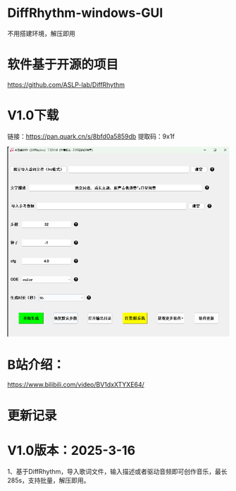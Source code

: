# DiffRhythm-windows-GUI
不用搭建环境，解压即用

# 软件基于开源的项目
https://github.com/ASLP-lab/DiffRhythm
 
# V1.0下载
链接：https://pan.quark.cn/s/8bfd0a5859db
提取码：9x1f

 ![image](https://github.com/zhaoyun0071/DiffRhythm-windows-GUI/blob/main/1.png)
 
# B站介绍：
https://www.bilibili.com/video/BV1dxXTYXE64/

# 更新记录

# V1.0版本：2025-3-16
1、基于DiffRhythm，导入歌词文件，输入描述或者驱动音频即可创作音乐，最长285s，支持批量，解压即用。

